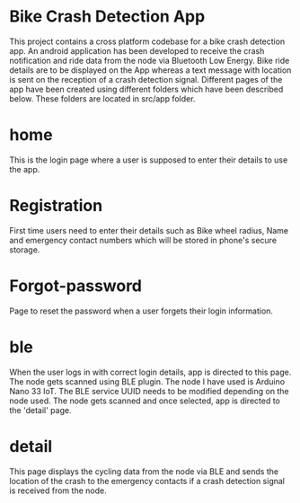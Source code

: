 # Bike Crash Detection App
This project contains a cross platform codebase for a bike crash detection app. An android application has been developed to receive the crash notification and ride data from the node via Bluetooth Low Energy. Bike ride details are to be displayed on the App whereas a text message with location is sent on the reception of a crash detection signal. Different pages of the app have been created using different folders which have been described below. These folders are located in src/app folder.

# home
This is the login page where a user is supposed to enter their details to use the app. 

# Registration
First time users need to enter their details such as Bike wheel radius, Name and emergency contact numbers which will be stored in phone's secure storage.

# Forgot-password
Page to reset the password when a user forgets their login information. 

# ble
When the user logs in with correct login details, app is directed to this page. The node gets scanned using BLE plugin. The node I have used is Arduino Nano 33 IoT. The BLE service UUID needs to be modified depending on the node used. The node gets scanned and once selected, app is directed to the 'detail' page. 

# detail
This page displays the cycling data from the node via BLE and sends the location of the crash to the emergency contacts if a crash detection signal is received from the node.


